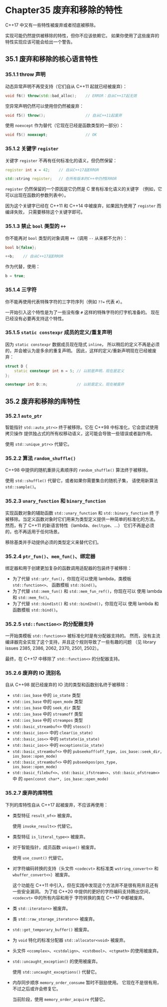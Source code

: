 # Chapter35 废弃和移除的特性

C++17 中又有一些特性被废弃或者彻底被移除。

实现可能仍然提供被移除的特性，但你不应该依赖它。 如果你使用了这些废弃的特性实现应该可能会给出一个警告。

## 35.1 废弃和移除的核心语言特性

### 35.1.1 throw 声明

动态异常声明不再受支持（它们自从 C++11 起就已经被废弃）：

```cpp
void f6() throw(std::bad_alloc);    // ERROR：自从C++17起无效
```

空异常声明仍然可以使用但仍然被废弃：

```cpp
void f5() throw();                  // 自从C++11起废弃
```

使用 `noexcept` 作为替代（它现在已经是函数类型的一部分）：

```cpp
void f5() noexcept;                 // OK
```

### 35.1.2 关键字 `register`

关键字 `register` 不再有任何标准化的语义，但仍然保留：

```cpp
register int x = 42;    // 自从C++17起ERROR

std::string register;   // 在所有版本的C++中仍然ERROR
```

`register` 仍然保留的一个原因是它仍然是 C 里有标准化语义的关键字 （例如，它可以出现在函数的参数列表中）。

因为这个关键字已经在 C++11 和 C++14 中被废弃，如果因为使用了 `register` 而编译失败， 只需要移除这个关键字即可。

### 35.1.3 禁止 `bool` 类型的 `++`

你不能再对 `bool` 类型的对象调用 `++`（调用 `--` 从来都不允许）：

```cpp
bool b{false};

++b;    // 自从C++17起ERROR
```

作为代替，使用：

```cpp
b = true;
```

### 35.1.4 三字符

你不能再使用代表特殊字符的三字符序列（例如 `??=` 代表 `#`）。

一开始引入这个特性是为了一些没有像 `#` 这样的特殊字符的打字机准备的。 现在已经没有必要再支持这个特性。

### 35.1.5 `static constexpr` 成员的定义/重复声明

因为 `static constexpr` 数据成员现在隐式 `inline`， 所以稍后的定义不再是必须的，并会被认为是多余的重复声明。 因此，这样的定义/重新声明现在已经被废弃：

```cpp
struct D {
    static constexpr int n = 5; // 以前是声明，现在是定义
};

constexpr int D::n;             // 以前是定义，现在被废弃
```

## 35.2 废弃和移除的库特性

### 35.2.1 `auto_ptr`

智能指针 `std::auto_ptr<>` 终于被移除。它在 C++98 中标准化，它会尝试使用拷贝操作 提供独占式的所有权移动语义，这可能会导致一些错误或者副作用。

使用 `std::unique_ptr<>` 代替它。

### 35.2.2 算法 `random_shuffle()`

C++98 中提供的随机重排元素顺序的 `random_shuffle()` 算法终于被移除。

使用 `std::shuffle()` 代替它，或者如果你需要集合的随机子集， 请使用新算法 `std::sample()`。

### 35.2.3 `unary_function` 和 `binary_function`

实现函数对象的辅助函数 `std::unary_function` 和 `std::binary_function` 终 于被移除。当定义函数对象时它们用来为类型定义提供一种简单的标准化的方法。 然而，有了 C++11 的新语言特性（lambda、`decltype`、...） 它们不再是必须的，也不再适用于任何场景。

移除基类并手动提供必须的类型定义来替代它们。

### 35.2.4 `ptr_fun()`、`mem_fun()`、绑定器

绑定器和用于创建更加复杂的函数调用适配器的包装终于被移除：

- 为了代替 `std::ptr_fun()`，你现在可以使用 lambda，类模板 `std::function<>`、 函数模板 `std::bind()`。
- 为了代替 `std::mem_fun()` 和 `std::mem_fun_ref()`，你现在可以 使用 lambda 和 `std::mem_fn()`。
- 为了代替 `std::bind1st()` 和 `std::bind2nd()`，你现在可以 使用 lambda 和函数模板 `std::bind()`。

### 35.2.5 `std::function<>` 的分配器支持

一开始类模板 `std::function<>` 被标准化时是有分配器支持的。 然而，没有主流编译器完全实现了这个支持，并且这个规则导致了一些有趣的问题 （见 library issues 2385, 2386, 2062, 2370, 2501, 2502）。

最终，在 C++17 中移除了 `std::function<>` 的分配器支持。

### 35.2.6 废弃的 IO 流别名

自从 C++98 就已经废弃的 IO 流的类型和函数别名终于被移除：

- `std::ios_base` 中的 `io_state` 类型
- `std::ios_base` 中的 `open_mode` 类型
- `std::ios_base` 中的 `seek_dir` 类型
- `std::ios_base` 中的 `streamoff` 类型
- `std::ios_base` 中的 `streampos` 类型
- `std::basic_streambuf<>` 中的 `stossc()`
- `std::basic_ios<>` 中的 `clear(io_state)`
- `std::basic_ios<>` 中的 `setstate(io_state)`
- `std::basic_ios<>` 中的 `exceptions(io_state)`
- `std::basic_streambuf<>` 中的 `pubseekoff(off_type, ios_base::seek_dir, ios_base::open_mode)`
- `std::basic_streambuf<>` 中的 `pubseekpos(pos_type, ios_base::open_mode)`
- `std::basic_filebuf<>`、`std::basic_ifstream<>`、`std::basic_ofstream<>` 中 的 `open(const char*, ios_base::open_mode)`

### 35.2.7 废弃的库特性

下列的库特性自从 C++17 起被废弃，不应该再使用：

- 类型特征 `result_of<>` 被废弃。

  使用 `invoke_result<>` 代替它。
- 类型特征 `is_literal_type<>` 被废弃。
- 对于智能指针，成员函数 `unique()` 被废弃。

  使用 `use_count()` 代替它。
- 对字符编码转换的支持（头文件 `<codecvt>` 和标准类 `wstring_convert<>` 和 `wbuffer_convert<>`）被废弃。

  这个功能在 C++11 中引入，但在实践中发现这个方法并不是很有用并且还有一些安全漏洞。 为了给 C++20 中提供的更好的字符编码支持腾出空间，`<codecvt>` 中的所有内容和用于 字符转换的类在 C++17 中都被废弃。
- 类 `std::iterator<>` 被废弃。
- 类 `std::raw_storage_iterator<>` 被废弃。
- `std::get_temporary_buffer()` 被废弃。
- 为 `void` 特化的标准分配器 `std::allocator<void>` 被废弃。
- 头文件 `<ccomplex>`、`<cstdalign>`、`<cstdbool>`、`<ctgmath>` 的使用被废弃。
- `std::uncaught_exception()` 的使用被废弃。

  使用 `std::uncaught_exceptions()` 代替它。
- 内存同步顺序 `memory_order_consume` 暂时不鼓励使用。 它现在不是很有用，不过之后或许会修复它。

  当前阶段，使用 `memory_order_acquire` 代替它。
